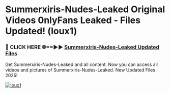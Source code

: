 # Summerxiris-Nudes-Leaked Original Videos 0nlyFans Leaked - Files Updated! (loux1)

<h3>🔴 CLICK HERE 🌐==►► <a href="https://tinyurl.com/4mcuefdz" rel="nofollow">Summerxiris-Nudes-Leaked Updated Files</a></h3>

Get Summerxiris-Nudes-Leaked and all content. Now you can access all videos and pictures of Summerxiris-Nudes-Leaked. New Updated Files 2025!

[![loux1](https://i.imgur.com/StAQSOY.gif)](https://tinyurl.com/4mcuefdz)
